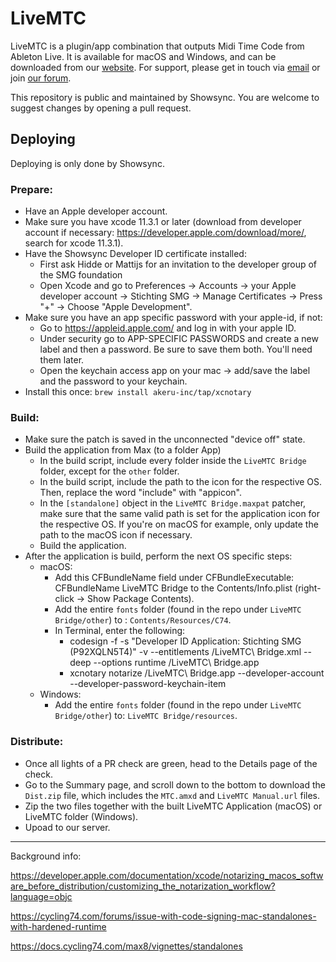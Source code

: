 # LiveMTC

LiveMTC is a plugin/app combination that outputs Midi Time Code from Ableton Live. It is available for macOS and Windows, and can be downloaded from our [website](https://showsync.com/tools#livemtc). For support, please get in touch via [email](mailto:firstcontact@showsync.com) or join [our forum](https://forum.showsync.com).

This repository is public and maintained by Showsync. You are welcome to suggest changes by opening a pull request.

## Deploying

Deploying is only done by Showsync.

### Prepare:

- Have an Apple developer account.
- Make sure you have xcode 11.3.1 or later (download from developer account if necessary: https://developer.apple.com/download/more/, search for xcode 11.3.1).
- Have the Showsync Developer ID certificate installed: 
	- First ask Hidde or Mattijs for an invitation to the developer group of the SMG foundation
	- Open Xcode and go to Preferences -> Accounts -> your Apple developer account -> Stichting SMG -> Manage Certificates -> Press "+" -> Choose "Apple Development".
- Make sure you have an app specific password with your apple-id, if not:
	- Go to https://appleid.apple.com/ and log in with your apple ID.
	- Under security go to APP-SPECIFIC PASSWORDS and create a new label and then a password. Be sure to save them both. You'll need them later.
	- Open the keychain access app on your mac -> add/save the label and the password to your keychain.
- Install this once: `brew install akeru-inc/tap/xcnotary`

### Build:

- Make sure the patch is saved in the unconnected "device off" state.
- Build the application from Max (to a folder App)
    - In the build script, include every folder inside the `LiveMTC Bridge` folder, except for the `other` folder.
    - In the build script, include the path to the icon for the respective OS. Then, replace the word "include" with "appicon".
    - In the `[standalone]` object in the `LiveMTC Bridge.maxpat` patcher, make sure that the same valid path is set for the application icon for the respective OS. If you're on macOS for example, only update the path to the macOS icon if necessary. 
    - Build the application.
- After the application is build, perform the next OS specific steps:
    - macOS: 
        - Add this CFBundleName field under <key>CFBundleExecutable</key>:
            <key>CFBundleName</key>
            <string>LiveMTC Bridge</string>
            to the Contents/Info.plist (right-click -> Show Package Contents).
        - Add the entire `fonts` folder (found in the repo under `LiveMTC Bridge/other`) to : `Contents/Resources/C74`.
        - In Terminal, enter the following:
            - codesign -f -s "Developer ID Application: Stichting SMG (P92XQLN5T4)" -v --entitlements <path-to-entitlements-xml-file>/LiveMTC\ Bridge.xml --deep --options runtime <path-to-app>/LiveMTC\ Bridge.app
            - xcnotary notarize <path-to-app>/LiveMTC\ Bridge.app  --developer-account <your-apple-developer-account> --developer-password-keychain-item <the-label-name-of-the-app-specific-password-you-saved-in-your-keychain>
    - Windows: 
        - Add the entire `fonts` folder (found in the repo under `LiveMTC Bridge/other`) to: `LiveMTC Bridge/resources`.

### Distribute:

- Once all lights of a PR check are green, head to the Details page of the check.
- Go to the Summary page, and scroll down to the bottom to download the `Dist.zip` file, which includes the `MTC.amxd` and `LiveMTC Manual.url` files. 
- Zip the two files together with the built LiveMTC Application (macOS) or LiveMTC folder (Windows).
- Upoad to our server.

---

Background info:

https://developer.apple.com/documentation/xcode/notarizing_macos_software_before_distribution/customizing_the_notarization_workflow?language=objc

https://cycling74.com/forums/issue-with-code-signing-mac-standalones-with-hardened-runtime

https://docs.cycling74.com/max8/vignettes/standalones
